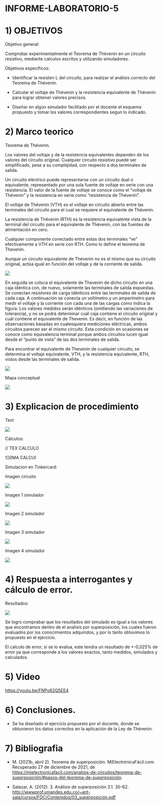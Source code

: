 # INFORME-LABORATORIO-5

# 1) OBJETIVOS

 Objetivo general:

Comprobar experimentalmente el Teorema de Thévenin en un circuito resistivo, mediante calculos escritos y utilizando simuladores.

Objetivos especificos:

- Identificar la resisten L del circuito, para realizar el análisis correcto del Teorema de Thévenin.

- Calcular el voltaje de Thévenin y la resistencia equivalente de Thévenin para lograr obtener valores precisos. 

- Diseñar en algún simulador facilitado por el docente el esquema propuesto y tomar los valores correspondientes segun lo indicado.



# 2) Marco teorico

Teorema de Thévenin.

Los valores del voltaje y de la resistencia equivalentes dependen de los valores del circuito original. Cualquier circuito resistivo puede ser simplificado, pese a su complejidad, con respecto a dos terminales de salida. 

Un circuito eléctrico puede representarse con un circuito dual o equivalente, representado por una sola fuente de voltaje en serie con  una resistencia. El valor de la fuente de voltaje se conoce como el “voltaje de Thévenin” y la resistencia en serie como “resistencia de Thévenin”.

El voltaje de Thévenin (VTH) es el voltaje en circuito abierto entre las terminales del circuito para el cual se requiere el equivalente de Thévenin.

La resistencia de Thévenin (RTH) es la resistencia equivalente vista de la terminal del circuito para el equivalente de Thévenin, con las fuentes de alimentación en cero.

Cualquier componente conectado entre estas dos terminales “ve” efectivamente a VTH en serie con RTH. Como lo define el teorema de Thevenin.

Aunque un circuito equivalente de Thevenin no es el mismo que su circuito original, actúa igual en función del voltaje y de la corriente de salida.

![](https://github.com/spcueva1/INFORME-LABORATORIO-5/blob/dfe1c5e500878581c7cbd3a39059fa1713306556/INF%205%20MT/MT%201.png)

En seguida se coloca el equivalente de Thevenin de dicho circuito en una caja idéntica con, de nuevo, solamente las terminales de salida expuestas. Se conectan resistores de carga idénticos entre las terminales de salida de cada caja. A continuación se conecta un voltímetro y un amperímetro para medir el voltaje y la corriente con cada una de las cargas como indica la figura. Los valores medidos serán idénticos (omitiendo las variaciones de tolerancia), y no se podrá determinar cuál caja contiene el circuito original y cuál
contiene el equivalente de Thevenin. Es decir, en función de las observaciones basadas en cualesquiera mediciones eléctricas, ambos circuitos parecen ser el mismo circuito. Esta condición en ocasiones se conoce como equivalencia terminal porque ambos circuitos lucen igual desde el “punto de vista” de las dos terminales de salida.

Para encontrar el equivalente de Thevenin de cualquier circuito, se determina el voltaje equivalente, VTH, y la resistencia equivalente, RTH, vistos desde las terminales de salida. 

![](https://github.com/spcueva1/INFORME-LABORATORIO-5/blob/dfe1c5e500878581c7cbd3a39059fa1713306556/INF%205%20MT/IM%202.png)

Mapa conceptual

![](https://github.com/spcueva1/INFORME-LABORATORIO-5/blob/dfe1c5e500878581c7cbd3a39059fa1713306556/INF%205%20MT/mapa.jpg)

# 3) Explicacion de procedimiento

Text

![](https://github.com/spcueva1/INFORME-LABORATORIO-5/blob/dfe1c5e500878581c7cbd3a39059fa1713306556/INF%205%20MT/5.5.1.png)


 Cálculos:
 


//  TEX CALCULO

![](IMA CALCU)


Simulacion en Tinkercard:

Imagen circuito

![](https://github.com/spcueva1/INFORME-LABORATORIO-5/blob/dfe1c5e500878581c7cbd3a39059fa1713306556/INF%205%20MT/5.5.1.png)

Imagen 1 simulador

![](https://github.com/spcueva1/INFORME-LABORATORIO-5/blob/dfe1c5e500878581c7cbd3a39059fa1713306556/INF%205%20MT/5.5.2.jpg)

Imagen 2 simulador

![](https://github.com/spcueva1/INFORME-LABORATORIO-5/blob/dfe1c5e500878581c7cbd3a39059fa1713306556/INF%205%20MT/5.5.3.jpg)

Imagen 3 simulador

![](https://github.com/spcueva1/INFORME-LABORATORIO-5/blob/dfe1c5e500878581c7cbd3a39059fa1713306556/INF%205%20MT/5.5.4.jpg)

Imagen 4 simulador

![](https://github.com/spcueva1/INFORME-LABORATORIO-5/blob/dfe1c5e500878581c7cbd3a39059fa1713306556/INF%205%20MT/5.5.5.jpg)

# 4) Respuesta a interrogantes y cálculo de error.

Resultados:

![](https://github.com/spcueva1/Informe-Laboratorio-4/blob/9c9ec0d6893ae6cfca7a6437609089c43786a97b/respuesta%20inf%204%20(2).png)


Se logro comprabar que los resutlados del  simulado es igual a los valores que encontramos dentro de el analisis por superposición, los cuales fueron evaluados por los conocimientos adquiridos, y por lo tanto obtuvimos lo propuesto en el ejercicio.

El calculo de error, si se lo evalua, este tendra un resultado de +-0,025% de error ya que corresponde a los valores exactos, tanto medidos, simulados y calculados.

# 5) Video

https://youtu.be/FNPo62Q5EE4


# 6) Conclusiones.

- Se ha diseñado el ejercicio propuesto por el docente, donde se obtuvieron los datos correctos en la aplicación de la Ley de Thévenin.


# 7) Bibliografia

- M. (2021b, abril 2). Teorema de superposición. MiElectrónicaFácil.com. Recuperado 27 de diciembre de 2021, de https://mielectronicafacil.com/analisis-de-circuitos/teorema-de-superposición/#pasos-del-teorema-de-superposición.

- Salazar, A. (2012). 3. Análisis de superposición 3.1. 35–62. http://wwwprof.uniandes.edu.co/~ant-sala/cursos/FDC/Contenidos/03_superposición.pdf



